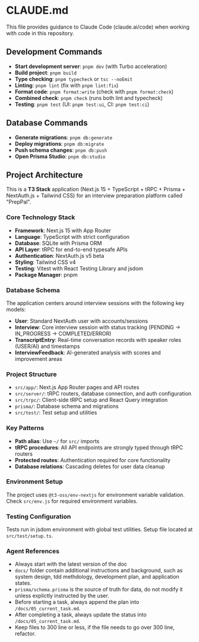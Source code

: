 # CLAUDE.md

This file provides guidance to Claude Code (claude.ai/code) when working with code in this repository.

## Development Commands

- **Start development server**: `pnpm dev` (with Turbo acceleration)
- **Build project**: `pnpm build`
- **Type checking**: `pnpm typecheck` or `tsc --noEmit`
- **Linting**: `pnpm lint` (fix with `pnpm lint:fix`)
- **Format code**: `pnpm format:write` (check with `pnpm format:check`)
- **Combined check**: `pnpm check` (runs both lint and typecheck)
- **Testing**: `pnpm test` (UI: `pnpm test:ui`, CI: `pnpm test:ci`)

## Database Commands

- **Generate migrations**: `pnpm db:generate`
- **Deploy migrations**: `pnpm db:migrate`
- **Push schema changes**: `pnpm db:push`
- **Open Prisma Studio**: `pnpm db:studio`

## Project Architecture

This is a **T3 Stack** application (Next.js 15 + TypeScript + tRPC + Prisma + NextAuth.js + Tailwind CSS) for an interview preparation platform called "PrepPal".

### Core Technology Stack

- **Framework**: Next.js 15 with App Router
- **Language**: TypeScript with strict configuration
- **Database**: SQLite with Prisma ORM
- **API Layer**: tRPC for end-to-end typesafe APIs
- **Authentication**: NextAuth.js v5 beta
- **Styling**: Tailwind CSS v4
- **Testing**: Vitest with React Testing Library and jsdom
- **Package Manager**: pnpm

### Database Schema

The application centers around interview sessions with the following key models:

- **User**: Standard NextAuth user with accounts/sessions
- **Interview**: Core interview session with status tracking (PENDING → IN_PROGRESS → COMPLETED/ERROR)
- **TranscriptEntry**: Real-time conversation records with speaker roles (USER/AI) and timestamps
- **InterviewFeedback**: AI-generated analysis with scores and improvement areas

### Project Structure

- `src/app/`: Next.js App Router pages and API routes
- `src/server/`: tRPC routers, database connection, and auth configuration
- `src/trpc/`: Client-side tRPC setup and React Query integration
- `prisma/`: Database schema and migrations
- `src/test/`: Test setup and utilities

### Key Patterns

- **Path alias**: Use `~/` for `src/` imports
- **tRPC procedures**: All API endpoints are strongly typed through tRPC routers
- **Protected routes**: Authentication required for core functionality
- **Database relations**: Cascading deletes for user data cleanup

### Environment Setup

The project uses `@t3-oss/env-nextjs` for environment variable validation. Check `src/env.js` for required environment variables.

### Testing Configuration

Tests run in jsdom environment with global test utilities. Setup file located at `src/test/setup.ts`.

### Agent References

- Always start with the latest version of the doc
- `docs/` folder contain additional instructions and background, such as system design, tdd methdology, development plan, and application states.
- `prisma/schema.prisma` is the source of truth for data, do not modify it unless explictly instructed by the user.
- Before starting a task, always append the plan into `/docs/05_current_task.md`.
- After completing a task, always update the status into `/docs/05_current_task.md`.
- Keep files to 300 line or less, if the file needs to go over 300 line, refactor.
